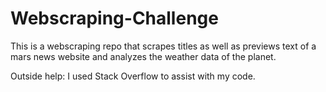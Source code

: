 # Webscraping-Challenge

This is a webscraping repo that scrapes titles as well as previews text of a mars news website and analyzes the weather data of the planet.

Outside help: I used Stack Overflow to assist with my code.
